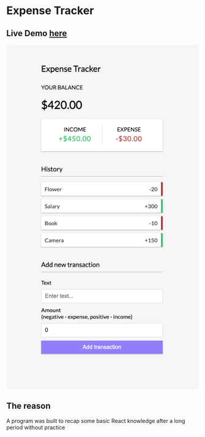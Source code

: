 # Expense Tracker

## Live Demo [here]()

![picture](./src/assets/main-view.png)

## The reason

A program was built to recap some basic React knowledge after a long period without practice
